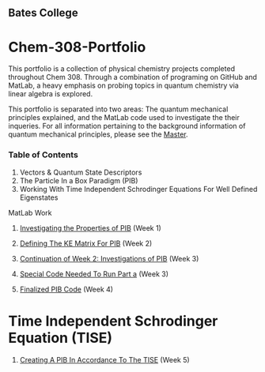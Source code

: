## Bates College


# Chem-308-Portfolio
This portfolio is a collection of physical chemistry projects completed throughout Chem 308. Through a combination of programing on GitHub and MatLab, a heavy emphasis on probing topics in quantum chemistry via linear algebra is explored. 

This portfolio is separated into two areas: The quantum mechanical principles explained, and the MatLab code used to investigate the their inqueries. For all information pertaining to the background information of quantum mechanical principles, please see the [Master](/Master.md).

### Table of Contents

1. Vectors & Quantum State Descriptors 
1. The Particle In a Box Paradigm (PIB)
1. Working With Time Independent Schrodinger Equations For Well Defined Eigenstates

MatLab Work

1. [Investigating the Properties of PIB](/MLW1.md) (Week 1)

1. [Defining The KE Matrix For PIB](/MLW2.md) (Week 2) 

1. [Continuation of Week 2: Investigations of PIB](/MLW3a.md) (Week 3)
1. [Special Code Needed To Run Part a](/MLW3b.md) (Week 3)
  
1. [Finalized PIB Code](/MLW4.md) (Week 4)

# Time Independent Schrodinger Equation (TISE)

1. [Creating A PIB In Accordance To The TISE](/MLW5.md) (Week 5)
